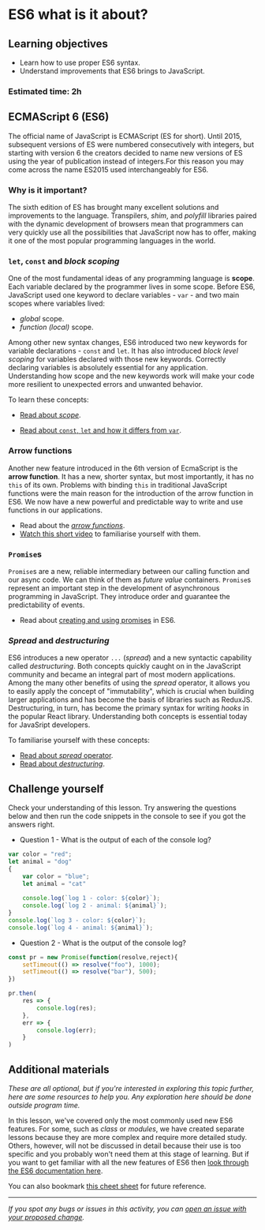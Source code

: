 # ES6 what is it about?

## Learning objectives

- Learn how to use proper ES6 syntax.
- Understand improvements that ES6 brings to JavaScript.

### Estimated time: 2h

## ECMAScript 6 (ES6)
The official name of JavaScript is ECMAScript (ES for short). Until 2015, subsequent versions of ES were numbered consecutively with integers, but starting with version 6 the creators decided to name new versions of ES using the year of publication instead of integers.For this reason you may come across the name ES2015 used interchangeably for ES6.

### Why is it important?
The sixth edition of ES has brought many excellent solutions and improvements to the language. Transpilers, *shim*, and *polyfill* libraries paired with the dynamic development of browsers mean that programmers can very quickly use all the possibilities that JavaScript now has to offer, making it one of the most popular programming languages in the world.

### `let`, `const` and *block scoping*
One of the most fundamental ideas of any programming language is **scope**. Each variable declared by the programmer lives in some scope. Before ES6, JavaScript used one keyword to declare variables - `var` - and two main scopes where variables lived:
- *global* scope.
- *function (local)* scope.

Among other new syntax changes, ES6 introduced two new keywords for variable declarations - `const` and `let`. It has also introduced *block level scoping* for variables declared with those new keywords. Correctly declaring variables is absolutely essential for any application. Understanding how scope and the new keywords work will make your code more resilient to unexpected errors and unwanted behavior.

To learn these concepts:
- [Read about *scope*](https://dev.to/sandy8111112004/javascript-introduction-to-scope-function-scope-block-scope-d11).

- [Read about  `const`, `let` and how it differs from `var`](https://dev.to/sandy8111112004/javascript-var-let-const-41he).

### Arrow functions
Another new feature introduced in the 6th version of EcmaScript is the **arrow function**. It has a new, shorter syntax, but most importantly, it has no `this` of its own. Problems with binding `this` in traditional JavaScript functions were the main reason for the introduction of the arrow function in ES6. We now have a new  powerful and predictable way to write and use functions in our applications.

- Read about the [*arrow functions*](https://www.w3schools.com/js/js_arrow_function.asp).
- [Watch this short video](https://youtu.be/NAN7U3MrX6o) to familiarise yourself with them.

### `Promise`s 
`Promise`s are a new, reliable intermediary between our calling function and our async code. We can think of them as *future value* containers. 
`Promise`s represent an important step in the development of asynchronous programming in JavaScript. They introduce order and guarantee the predictability of events.

- Read about [creating and using promises](https://javascript.info/promise-basics) in ES6.

### *Spread* and *destructuring*
ES6 introduces a new operator `...` (*spread*) and a new syntactic capability called *destructuring*. Both concepts quickly caught on in the JavaScript community and became an integral part of most modern applications.
Among the many other benefits of using the *spread* operator, it allows you to easily apply the concept of "immutability", which is crucial when building larger applications and has become the basis of libraries such as ReduxJS.
Destructuring, in turn, has become the primary syntax for writing *hooks* in the popular React library. Understanding both concepts is essential today for JavaSript developers.

To familiarise yourself with these concepts:
- [Read about *spread* operator](https://www.geeksforgeeks.org/javascript-spread-operator/).
- [Read about *destructuring*](https://javascript.info/destructuring-assignment).

## Challenge yourself
Check your understanding of this lesson. Try answering the questions below and then run the code snippets in the console to see if you got the answers right.

- Question 1 - What is the output of each of the console log?
```javascript
var color = "red";
let animal = "dog"
{
    var color = "blue";
    let animal = "cat"
    
    console.log(`log 1 - color: ${color}`);
    console.log(`log 2 - animal: ${animal}`);
}
console.log(`log 3 - color: ${color}`);
console.log(`log 4 - animal: ${animal}`);
```
- Question 2 - What is the output of the console log?
```javascript
const pr = new Promise(function(resolve,reject){
    setTimeout(() => resolve("foo"), 1000);
    setTimeout(() => resolve("bar"), 500);
})

pr.then(
    res => {
        console.log(res);
    },
    err => {
        console.log(err);
    }
)
```

## Additional materials
*These are all optional, but if you're interested in exploring this topic further, here are some resources to help you. Any exploration here should be done outside program time.*

In this lesson, we've covered only the most commonly used new ES6 features. For some, such as *class* or *modules*, we have created separate lessons because they are more complex and require more detailed study. Others, however, will not be discussed in detail because their use is too specific and you probably won't need them at this stage of learning.
But if you want to get familiar with all the new features of ES6 then [look through the ES6 documentation here](http://es6-features.org/).

You can also bookmark [this cheet sheet](https://devhints.io/es6) for future reference.

------

_If you spot any bugs or issues in this activity, you can [open an issue with your proposed change](https://github.com/microverseinc/curriculum-transversal-skills/blob/main/git-github/articles/open_issue.md)._